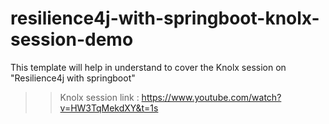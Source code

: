 # resilience4j-with-springboot-knolx-session-demo
This template will help in understand to cover the Knolx session on "Resilience4j with springboot"

>>Knolx session link : https://www.youtube.com/watch?v=HW3TqMekdXY&t=1s
